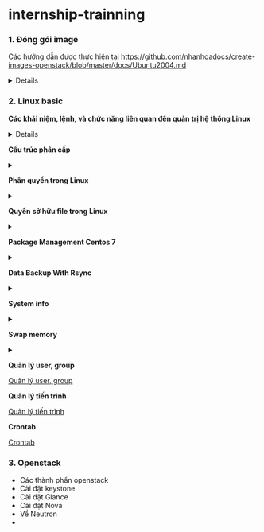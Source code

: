 # internship-trainning
### 1. Đóng gói image
Các hướng dẫn được thực hiện tại https://github.com/nhanhoadocs/create-images-openstack/blob/master/docs/Ubuntu2004.md 
<details>
 
#  <summary> một số khái niệm liên quan </summary>
- LVM (Logical Volume Manager) là một hệ thống quản lý ổ đĩa trong Linux, cho phép tạo các phân vùng linh hoạt hơn so với việc sử dụng phân vùng tĩnh truyền thống (partition).
Với LVM, bạn có thể dễ dàng thay đổi kích thước, thêm, hoặc di chuyển các phân vùng mà không cần khởi động lại hệ thống.
- Image không dùng LVM có nghĩa là hệ điều hành hoặc ứng dụng trong image đó sử dụng phân vùng truyền thống (như ext4, xfs, v.v.) thay vì LVM để quản lý không gian đĩa.
Điều này thường dẫn đến việc quản lý phân vùng ít linh hoạt hơn, nhưng lại đơn giản hơn trong một số trường hợp, đặc biệt là khi không cần phải mở rộng hoặc thu hẹp các phân vùng sau khi hệ thống đã được triển khai.
- Queens là một phiên bản ổn định với nhiều cải tiến và tính năng mới, nhưng không còn nhận được cập nhật bảo mật hoặc hỗ trợ chính thức từ OpenStack Foundation,
vì đã có các phiên bản mới hơn. Nếu có thể, bạn nên xem xét việc nâng cấp lên một phiên bản mới hơn để nhận được các bản vá bảo mật và cải tiến hiệu năng.
Phiên bản này phù hợp với các môi trường sản xuất yêu cầu sự ổn định và tính năng tiên tiến trong các dịch vụ mạng, quản lý container và quản lý tài nguyên.
vì đã có các phiên bản mới hơn. Phiên bản này phù hợp với các môi trường sản xuất yêu cầu sự ổn định và tính năng tiên tiến trong các dịch vụ mạng, quản lý container và quản lý tài nguyên.
    
**tạo mới VM tại webvirtcloud**
- tạo WebvirtCloud cần tạo docker trước
- docker version được chỉnh sửa trong `sudo nano ./webvirtcloud.sh-`. Tạo ra version vượt mức yêu cầu nhưng vẫn cảnh báo lỗi thì sửa ở đoạn docker-version
``` 
 required_version="25.0.0"

## Compare versions using a simple logic
if [ "$(printf '%s\n' "$required_version" "$docker_version" | sort -V | head -n1)" = "$required_version" ]; then
    echo -e "\nDocker version $docker_version is sufficient.\n"
else
    echo -e "\nDocker version $docker_version is not sufficient. Please update Docker to version $required_version or later.\n" 
    exit 1
fi  
``` 
- bắt đầu web thì có mariadb, rabbitmq
- chạy docker ps để hiện container ID 
- chạy lệnh ` docker inspect -f '{{range .NetworkSettings.Networks}}{{.IPAddress}}{{end}}' container-id  ` - tìm ra ip cần. Thay thế container-id tương ứng
- vào trag web với ip trên
</details>

### 2. Linux basic
**Các khái niệm, lệnh, và chức năng liên quan đến quản trị hệ thống Linux**
<details>
 
**Tập lệnh**
-  <summary>Lệnh ls thường  </summary> được sử dụng để xác định các tập tin và thư mục trong thư mục làm việc. Lệnh này là một trong nhiều lệnh Linux thường được sử dụng mà bạn nên biết.
- Lệnh pwd: Hiển thị hiện tại thư mục làm việc.
- Lệnh mkdir: Tạo một thư mục.
- Lệnh cd: Để điều hướng giữa các thư mục khác nhau
- Lệnh rmdir: Loại bỏ các thư mục trống khỏi danh sách thư mục.
- Lệnh cp: Sao chép tập tin từ thư mục này sang thư mục khác.
- Lệnh mv: Đổi tên và thay thế các tập tin
- Lệnh rm: Xóa tập tin
- Lệnh uname: Lệnh lấy cơ sở thông tin về hệ điều hành
- Lệnh locate: Tìm một tập tin trong cơ sở dữ liệu.
- Lệnh touch: Tạo file trống
- Lệnh ln: Tạo đường tắt cho các tập tin khác
- Lệnh cat: Hiển thị tập tin nội dung ở đầu thiết bị
- Lệnh clear: Xóa phần cuối của thiết bị 
- Lệnh ps: Hiển thị các tiến trình trong terminal
- Lệnh grep: Tìm kiếm một công cụ ở đầu ra
- Lệnh echo: Hiển thị các tiến trình đang hoạt động trên terminal
- Lệnh wget tải tập tin từ internet.
- Lệnh whereis: 
- Lệnh df: Kiểm tra chi tiết của tập tin hệ thống
- Lệnh wc : Kiểm tra dòng, số từ và ký tự trong tệp bằng các tùy chọn khác nhau
  - wc -w show number from
  - wc -l display number line
  - wc -m show số lượng ký tự có trong một tệp
</details>

**Cấu trúc phân cấp**
<details>
 <summary>  </summary> 
/

Đây là điểm nhập của tất cả các thư mục và được mô tả như một dấu gạch chéo về phía trước, đây thực sự là ngôi nhà của Hệ điều hành. Mọi thứ đều ở trong đó. Không phải mọi người dùng đều có đặc quyền đọc và ghi vào thư mục này; chỉ quản trị viên hoặc người dùng được phép của hệ điều hành mới có quyền truy cập vào các đặc quyền đó.

/bin

Đây là thư mục có tất cả các tệp nhị phân của một số chương trình quan trọng trên hệ điều hành. Thư mục này chứa dữ liệu về các lệnh được sử dụng nhiều nhất liên quan đến tạo (mkdir), di chuyển (mv), sao chép (cp), liệt kê (ls) và xóa (rm) một thư mục hoặc tệp. Theo Tiêu chuẩn hệ thống tệp của Linux, thư mục này không thể có thư mục con.

/boot

Đây là thư mục xử lý việc kích hoạt Hệ điều hành Linux. Trước hết, bạn không cần phải sửa đổi bất kỳ thứ gì trong thư mục này, nếu không, bạn không thể thay đổi bất kỳ thứ gì trong đó trừ khi bạn có quyền của quản trị viên. Bạn nên tránh xa làm bất cứ điều gì trong thư mục này, nếu không sẽ rất khó để thiết lập lại nó.

/dev

Thư mục này chứa các tệp của các thiết bị như Thiết bị USB hoặc Ổ cứng. Hầu hết các tệp được tạo trong thời gian khởi động hoặc khi thiết bị được gắn vào.

/etc

Điều này có vẻ hơi buồn cười đối với bạn, nhưng thư mục này dành cho những loại tệp cấu hình và thư mục mà hệ thống không biết phải đặt chúng ở đâu. Vì vậy, nó là một thư mục “et Cetra” cho Hệ điều hành Linux.

Thư mục này chủ yếu chứa các tệp cục bộ của chương trình tĩnh ảnh hưởng đến tất cả người dùng. Vì thư mục này chủ yếu chứa các tệp liên quan đến cấu hình, tốt hơn nên gọi nó là “Mọi thứ cần cấu hình”.

/home

Đây là thư mục chứa hầu hết dữ liệu cá nhân của người dùng. Người dùng dành phần lớn thời gian của mình ở đây vì Tải xuống, Tài liệu, Máy tính để bàn và tất cả các thư mục cơ bản được yêu cầu và phổ biến khác đều nằm trong thư mục “/ home” này. Tất cả các tệp cấu hình dấu chấm của người dùng cũng có trong đây.

/lib

Đây là những thư mục nơi các thư viện được lưu trữ. Thư viện là một số tệp cần thiết cho bất kỳ ứng dụng nào để thực hiện một số tác vụ hoặc chức năng. Ví dụ, các thư viện này có thể cần thiết bởi các tệp nhị phân trong thư mục / bin .

/media

Đây là thư mục nơi tất cả các thiết bị lưu trữ được kết nối bên ngoài được tự động gắn kết. Chúng ta không cần phải làm gì trong thư mục này vì nó được quản lý bởi chính Hệ điều hành, nhưng nếu chúng ta muốn mount các thiết bị lưu trữ theo cách thủ công, chúng ta có thư mục / mnt cho mục đích đó.

/mnt

Đây là thư mục mà bạn có thể tìm thấy các ổ đĩa được gắn kết khác. Ví dụ: ổ USB, Ổ cứng gắn ngoài hoặc Ổ đĩa mềm. Điều này ngày nay không được sử dụng vì các thiết bị được tự động gắn vào thư mục / media, nhưng đây là nơi chúng ta có thể gắn các thiết bị lưu trữ của mình theo cách thủ công.

/opt

Đây là thư mục tùy chọn. Đây là thư mục chứa phần mềm được cài đặt thủ công bởi các nhà cung cấp.

/proc

Đây là thư mục có các tệp giả. Các tệp giả chứa thông tin về các quy trình.

/root

Cũng giống như / home directory, / root là nhà của Administrator hay còn gọi là superuser. Vì đây là thư mục của superuser, tốt hơn hết là bạn không nên chạm vào nó trừ khi bạn có đầy đủ kiến ​​thức về những gì bạn đang làm.

/run

Thư mục này được sử dụng để lưu trữ dữ liệu tạm thời của các tiến trình đang chạy trên Hệ điều hành.

/sbin

Thư mục này cũng giống như thư mục / bin, nhưng nó được sử dụng bởi superuser, và đó là lý do tại sao “s” được sử dụng trước bin.

/snap

Đây là thư mục chứa các gói snap được lưu trữ trong đó.

/srv

Thư mục này lưu trữ dữ liệu của các dịch vụ đang chạy trên hệ thống. Ví dụ, nó giữ dữ liệu nếu một máy chủ đang chạy trên Hệ điều hành.

/sys

Thư mục này luôn được tạo trong thời gian khởi động, vì vậy nó là một thư mục ảo như / dev, và nó là thư mục khi bạn muốn giao tiếp với Kernal. Nó cũng chứa thông tin liên quan đến các thiết bị được kết nối.

/tmp

Đây là thư mục tạm thời và chứa các tập tin tạm thời của các ứng dụng đang chạy trên hệ thống.

/usr

Thư mục này chứa các ứng dụng được cài đặt và sử dụng bởi người dùng. Nó còn được gọi là “Tài nguyên Hệ thống UNIX”. Nó cũng có thư mục / bin, / sbin và / lib riêng, khác với thư mục / bin, / sbin và / lib của superuser.

/var

Đây là một thư mục có thể thay đổi chứa các tệp và thư mục có kích thước dự kiến ​​sẽ tăng lên theo thời gian và mức độ sử dụng của hệ thống.

 </details>

**Phân quyền trong Linux**

<details>
 <summary>  </summary> 
 - Ownership và Permission
Có 3 loại chủ sở hữu một file/thư mục trên Linux đó là user, group, other
Các quyền đọc, ghi, thực thi được ký hiểu là r, w, x tương ứng với các số là 4, 2, 1.
Lệnh chmod để thay đổi quyền, chown để thay đổi user sở hữu, chrgrp để thay đổi group sở hữu.
 
| file type | user | group | other | name|
| :-------- |:---- |:----- |:----- |:--- |
| d         |rwx   |r-x    |r-x    | dir1|   
| -         |rw-   |r--    |r--    |file1|

 d- thư mục           
 
 -- file
 
 r- đọc
 
 w- ghi
 
 x- thực thi
 
 -- không có quyền 

 u = user= rwx

 g= group= rw

 o= other= r
 </details>
 
**Quyền sở hữu file trong Linux**
<details>
 <summary>  </summary> 

- Nếu bạn muốn loại user nào có quyền nào với file hoặc folder, thì bạn có thể thực thi lệnh chmod để điều khiển việc này theo ý bạn.

Trước tiên nếu muốn xem quyền của file đang ở trong tình trạng nào, bạn có thể thực thi lệnh ls -l

Ví dụ, ls -l file1.txt sẽ hiện ra kết quả:

```-rwxr–rw- 1 user user 0 Jan 19 12:59 file1.txt```

1 – Số của hard links. Hard link là link tới một file đã tồn tại.

user user – Phần này lần lượt hiện chủ của file (owner) và nhóm của chủ file (group) này. Với ví dụ này, chủ file có tên là user và group của nó là user

0 – Thể hiện kích thước của file.

Jan 19 12:59 – Ngày chỉnh sửa cuối cùng.

file1.txt – Tên của thư mục / file

Bên dưới là hướng dẫn chỉ bạn cách sử dụng chmod để đổi quyền của file và thư mục bằng cách thêm số cho đúng. Mỗi loại có số riêng của nó:

r (read) – 4

w (write) – 2

x (execute) – 1

Vì vậy nếu bạn muốn đặt file1.txt với các quyền ở ví dụ trên sao cho owner quyền đọc (r), ghi (w), thực thi (x), nhóm có quyền đọc (r), và những người khác có quyền đọc ghi (r) + (w), bạn sử dụng lệnh:

```chmod 746 file1.txt```

Kết quả nếu bạn kiểm tra quyền của file1.txt sẽ là:

```-rwxr–rw- 1 user user 0 Jan 19 12:59 file1.txt```

- Chown được dùng để đổi owners (chủ sở hữu) của file và folder. Thông thường bạn cần có quyền root để làm lệnh này. Cấu trúc lệnh này cơ bản như sau:
  
```chown [owner/group owner] [file name]```

nếu chúng ta có một file tên là “demo.txt” và muốn đổi chủ sở hữu của file tới cho “jerry” và group owner thành “clients”, vì thông thường khi bạn thay đổi owner bạn cần thay đổi luôn group owner, bạn cần dùng lệnh sau:

```chown jerry:clients demo.txt```

Như bạn thấy, chúng tôi phân biệt giữa owner và group owner với dấu 2 chấm “:”. Nếu chỉ muốn đổi chủ sở hữu của file, chúng ta dùng lệnh sau:

```chown jerry demo.txt```

Chỉ cần bỏ bớt nhóm sở hữu và chỉ cần điền tên chủ sở hữu mới của file, trong trường hợp này, nhóm sở hữu sẽ không đổi. Một ví dụ tương tự sẽ là nếu muốn đổi nhóm sở hữu của file, lệnh cần được viết như sau:

```chown :clients demo.txt```

Trong trường hợp này, chỉ nhóm chủ sở hữu được đổi thành clients (chủ sở hữu sẽ không đổi).

 </details>

 **Package Management Centos 7**

<details>
 <summary>  </summary> 
 
 Quản lý các gói là một khía cạnh quan trọng của quản trị hệ thống và phát triển trong môi trường Linux, chẳng hạn như CentOS. Có thể dùng YUM hoặc DNF. Dưới đây là 20 lệnh cơ bản giúp quản lý hiệu quả các gói của hệ thống CentOS, đảm bảo hệ thống chạy trơn tru và an toàn.

1. Install a package:	sudo yum install package_name

2. Update a package:	sudo yum update package_name

3. Remove a package:	sudo yum remove package_name

4. Search for a package:	yum search keyword

5. List all installed packages:	yum list installed

6. Check for available updates:	yum check-update

7. Clean cached data:	sudo yum clean all

8. List enabled repositories:	yum repolist

9. Enable a repository:	sudo yum-config-manager --enable repo_name

10. Disable a repository:	sudo yum-config-manager --disable repo_name

11. Upgrade all packages:	sudo yum upgrade

12. Show package information:	yum info package_name

13. Find which package provides a file:	yum provides file_name

14. Check package dependencies:	yum deplist package_name

15. Download a package without installing:	yum download package_name

16. Install a local RPM package:	sudo yum localinstall /full/path/to/package_name.rpm --- ví dụ sudo yum locatinstall ./telnet-0.17-85.e19.x86-64.

17. Lock a package version:	sudo yum versionlock package_name

18. Unlock a package version:	sudo yum versionlock delete package_name

19. Reinstall a package:	sudo yum reinstall package_name

20. List all available packages:	yum list all
    
 </details>
 
**Data Backup With Rsync**
<details>
 <summary>  </summary> 
Sao lưu dữ liệu là một phần thiết yếu của cả cơ sở hạ tầng cá nhân và doanh nghiệp. Các máy có hệ điều hành Linux có thể sử dụng rsync và ssh để tạo điều kiện thuận lợi cho quá trình này.

Rsync là một tiện ích dòng lệnh cho phép chuyển các tập tin đến các vị trí cục bộ và từ xa. Rsync rất tiện lợi khi sử dụng vì nó được mặc định đi kèm với hầu hết các bản phân phối Linux. Có thể tùy chỉnh công cụ bằng cách sử dụng nhiều tùy chọn có sẵn.

Trong trường hợp này sử dụng SSH kết hợp với rsync để bảo mật việc truyền tệp.

- Điều kiện tiên quyết

Quyền sudo hoặc root hoặc người dùng có quyền truy cập vào thư mục sao lưu và thư mục đích

Truy cập SSH vào máy chủ thông qua dòng lệnh/cửa sổ thiết bị đầu cuối

Rsync được cài đặt trên máy cục bộ và máy đích

- Cú pháp Rsync cơ bản cho việc truyền dữ liệu cục bộ và bên ngoài
Cú pháp sử dụng công cụ rsync khác nhau đối với truyền dữ liệu cục bộ và từ xa.

Đối với bản sao lưu cục bộ, cú pháp tuân theo mẫu cơ bản sau:
```
rsync 
options
 SOURCE DESTINATION 
```

Để chuyển tập tin đến một vị trí bên ngoài, chúng ta sẽ sử dụng một mẫu hơi khác một chút:

```rsync 
options 
 SOURCE user@IP_or_hostname:DESTINATION
```

Trong cả hai trường hợp, nguồn và đích đều là một thư mục hoặc đường dẫn tệp.

- Sử dụng Rsync để sao lưu dữ liệu cục bộ
Chúng ta sẽ bắt đầu bằng cách thực hiện sao lưu một thư mục trên cùng một máy Linux. Đường dẫn có thể là bất kỳ vị trí nào – phân vùng khác, ổ cứng, bộ lưu trữ ngoài, v.v.

Sử dụng đường dẫn đầy đủ cho cả nguồn và đích để tránh lỗi.

Ví dụ, để sao lưu Dir1 từ Documents tới /media/hdd2/rscync_backup , hãy sử dụng lệnh rsync theo mẫu này:

```rsync -av /home/test/Documents/Dir1 /media/hdd2/rsync_backup```
/home/test# rsync -av /home/test/Documents/Dir1 / media/hdd2/rsync-backup

- Sử dụng Rsync để sao lưu dữ liệu qua mạng
Để sao lưu dữ liệu an toàn qua mạng , rsync sử dụng SSH để truyền dữ liệu. Máy chủ của bạn cần được thiết lập để cho phép kết nối SSH.

Sau khi kết nối được với máy từ xa qua SSH , bạn có thể bắt đầu sao lưu dữ liệu vào một vị trí trên máy đó.

Ví dụ, để sao lưu Dir1 để sao lưu trên một máy khác qua mạng, hãy nhập:

```rsync -av /home/test/Documents/Dir1 test@192.168.56.101:/home/test/backup```

Bạn có thể kiểm tra xem các tập tin có thực sự nằm trên máy chủ từ xa hay không:

![image](https://github.com/user-attachments/assets/c52594ac-c7c0-47d9-8f7c-b27341d5cc26)

Nếu bạn kết nối lần đầu tiên, bạn sẽ cần nhập mật khẩu và xác nhận khi nhận được lời nhắc. Không cần nhập tên người dùng để chuyển từ xa nếu bạn muốn kết nối với tư cách là người dùng hiện tại.


- Nén dữ liệu khi sao lưu bằng Rsync
  
Để tiết kiệm dung lượng, bạn có thể nén dữ liệu trước khi chuyển sang vị trí khác. Bạn có thể sử dụng tùy chọn tích hợp của rsync để nén dữ liệu hoặc sử dụng một công cụ khác để thực hiện việc đó trước khi chạy rsync.

Để nén dữ liệu trong quá trình truyền, hãy sử dụng ```-z``` lệnh chuyển đổi ```rsync```.

```rsync -avz /home/test/Documents/Dir1 test@192.168.56.101:/home/test/backup```

Một lựa chọn khác là sử dụng```zip```lệnh để nén các tệp hoặc thư mục của bạn và sau đó chạy ```rsync```. Trong trường hợp của chúng tôi, chúng tôi sẽ nén Dir1 vào Dir.zip :

```zip /home/test/Documents/Dir1.zip /home/test/Documents/Dir1```

Sau đó chuyển tập tin đó đến một vị trí khác:

```rsync -avz /home/test/Documents/Dir1.zip test@192.168.56.101:/home/test/backup```

Bây giờ, bạn có một bản sao nén của thư mục trên máy chủ từ xa. Bạn cũng có thể thực hiện điều này để chuyển dữ liệu cục bộ nếu bạn muốn sao lưu trên ổ đĩa hoặc phân vùng khác.

  </details>

  **System info**
<details>
 <summary>  </summary> 
 
 + Lệnh ```lscpu``` cung cấp thông tin về CPU( xử lý các logic và phép toán), kiến ​​trúc bộ xử lý, khả năng ảo hóa của CPU và số lõi của  bộ xử lý.Thu thập thông tin từ file /proc/cpuinfo.
 
 ![image](https://github.com/user-attachments/assets/8474180c-2955-4988-88cb-00789d7a30a2)
 
 + lệnh ```free```  xem dung lượng bộ nhớ khả dụng (avaiable) trên hệ thống và dung lượng hiện đang được sử dụng. xem trên RAM( bộ nhớ truy cập ngẫu nhiên- bộ nhớ ảo trong phần cứng). Thu thập từ tệp /proc/meminfo.
 
 + lệnh ```dmidecode``` để biết số lượng khe cắm bộ nhớ trên hệ thống và dung lượng RAM mỗi khe hiện đang giữ. Lệnh dmidecode đọc thông tin phần cứng từ các bảng DMI. ```sudo dmidecode -t memory | grep -i size```
 
 ![image](https://github.com/user-attachments/assets/22099d22-1536-4b58-89f6-5bb6eec46b87)

 + lệnh ```df``` để xem mức sử dụng đĩa hiện tại, bao gồm số lượng phân vùng (partitions) và dung lượng đĩa còn trống. Tùy chọn -h trình bày dữ liệu ở định dạng con người dễ đọc hơn.```df -h```
 
 ![image](https://github.com/user-attachments/assets/733c2fb6-bfb7-4dc6-be52-81059d74488f)

 + lệnh ```fdisk``` để có thêm thông tin chi tiết liên quan đến số lượng các phân vùng, kích thước của chúng, loại hệ thống tệp và các mục nhập vào phân vùng bảng (partition table entries).```sudo fdisk -l```
   
 + lệnh ```lshw``` Để nhận thông tin ngắn gọn liên quan đến toàn bộ thiết bị đĩa cứng ```lshw -short -C disk```

 + Lệnh ```lsusb``` xem thông tin liên quan đến các thiết bị đĩa hiện được gắn vào hệ thống. Các thiết bị này bao gồm USB, đầu đọc đĩa ngoài, v.v.```lsusb```

 +  lệnh ```lspci``` để xem các PCI bus và thông tin chi tiết về các thiết bị được kết nối với chúng.```lspci``` . Một số thiết bị phổ biến trong danh mục này bao gồm bộ điều hợp VGA, card đồ họa, card mạng (network adapter), cổng USB, bộ điều khiển SATA, v.v.

 +  ```Dmesg``` để xem các thiết bị phần cứng được gắn vào PC Linux trong quá trình khởi động. Lệnh```dmesg``` không chỉ dùng để xem các thiết bị phần cứng được đính kèm mà còn là một lệnh tuyệt vời để tìm lỗi phần cứng vì nó lưu trữ thông tin về các thiết bị khi hệ thống khởi động.

 + ``` sudo lshw -C network``` xem thông tin liên quan đến card mạng
</details>

  **Swap memory**
<details>
 <summary>  </summary>
 
- Khi RAM hết memory, sẽ có một lựa chọn thay thế để giúp cho process của ta vẫn có thể hoạt động được. Cơ chế này đều có ở cả hệ điều hành Windows lẫn Linux. Khi lượng memory cần thiết để xử lý process không đủ, hệ điều hành sẽ “mượn” thêm memory từ một kho lưu trữ phụ (gọi là virtual memory) để chứa các nội dung không hoạt động (inactive). Nhờ đó, hệ thống của ta sẽ có thêm lượng memory trống để xử lý các process mới. Lượng memory phụ này được mượn từ ổ cứng và được gọi là Swap memory.
  
- Phân vùng swap (swap partition): là loại swap memory mặc định của hệ thống. Khi đó, một phần vùng của ổ cứng sẽ được dành cho việc swapping. Loại swap này có thể được tạo từ lúc cài đặt HĐH và tự động mount vào sử dụng khi khởi động.
   
  + Tập tin swap (swap file): là loại swap memory do ta tự tạo. Trong trường hợp ổ cứng không còn đủ dung lượng để tạo một phân vùng mới dành cho swap, ta có thể tự tạo một file swap dùng cho việc swapping. Loại swap này có thể được tạo sau khi cài đặt HĐH, và không được tự động mount mà phải mount tay hoặc mount qua fstab.
   
  + swap memory là một phần riêng biệt của ổ cứng được sử dụng khi RAM hết memory. Đối với Linux, sẽ có một chương trình quản lý memory có nhiệm vụ xử lý công việc này. Khi RAM dần hết memory, chương trình trên sẽ thực hiện tìm kiếm những block dữ liệu inactive trên RAM mà không được sử dụng trong một khoảng thời gian dài. Sau khi tìm kiếm thành công, nó sẽ thực hiện bê block dữ liệu đó sang swap memory. Bằng cách này, không gian trên RAM sẽ được giải tỏa và nhờ đó các process cần thiết sử dụng memory hơn sẽ có đất để xài.
  
- Lợi ích :
  
  + Swap có ích trong việc lưu trữ những block dữ liệu ít được truy xuất, từ đó giải phóng bớt memory trên RAM để RAM có không gian xử lý các chương trình có độ ưu tiên cao hơn.
    
  + Giúp RAM không bị hết dung lượng.
    
  + Là phương án backup trong trường hợp RAM hết dung lượng và ta chưa thể nâng cấp kịp thời.

  + Hỗ trợ một phần khi chạy các chương trình yêu cầu memory lớn.

  + Khi hệ thống vào trạng thái ngủ đông (hibernation), tất cả nội dung trên RAM sẽ được chép vào swap. Từ đó việc quay trở lại trạng thái trước ngủ đông sẽ thuận tiện hơn.

   </details>
   
**Quản lý user, group**

 [Quản lý user, group]( https://github.com/ttloan12/internship-trainning/blob/main/Qu%E1%BA%A3n%20l%C3%BD%20User%2C%20group.md) 
  
**Quản lý tiến trình**

  [Quản lý tiến trình](https://github.com/ttloan12/internship-trainning/blob/main/Qu%E1%BA%A3n%20l%C3%BD%20ti%E1%BA%BFn%20tr%C3%ACnh.md)
  
**Crontab**

 [Crontab](https://github.com/ttloan12/internship-trainning/blob/main/Crontab.md)

### 3. Openstack
- Các thành phần openstack
- Cài đặt keystone
- Cài đặt Glance
- Cài đặt Nova
- Về Neutron
-
